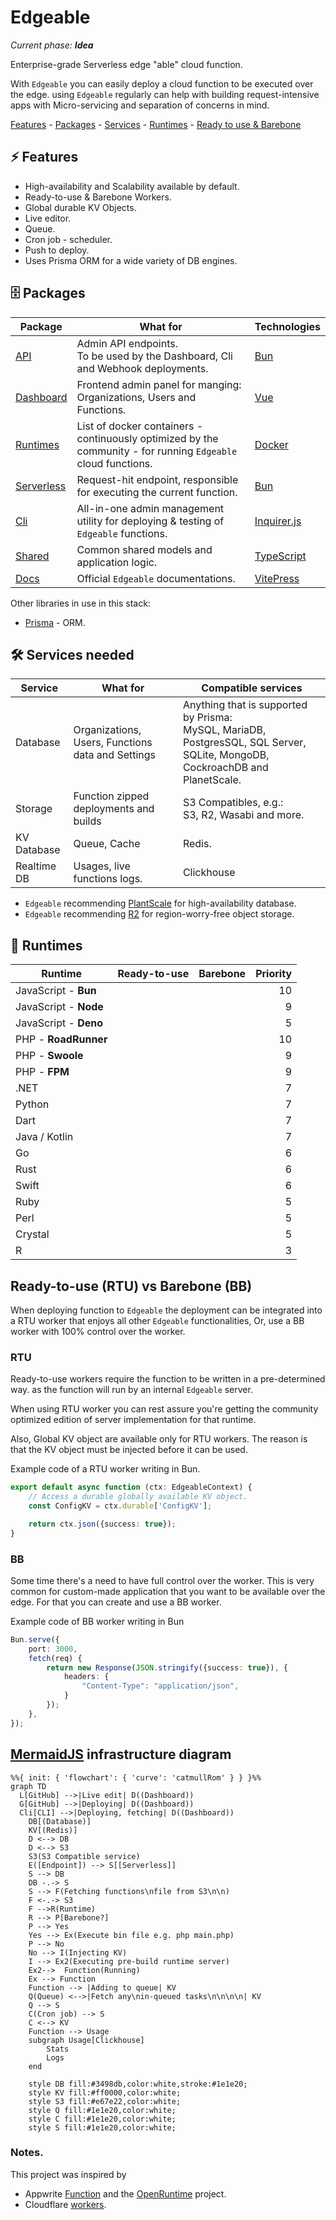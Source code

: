 # Edgeable
_Current phase: **Idea**_

Enterprise-grade Serverless edge "able" cloud function.

With `Edgeable` you can easily deploy a cloud function to be executed over the edge. using `Edgeable` regularly can help with building request-intensive apps with Micro-servicing and separation of concerns in mind.

[Features](#-features) - [Packages](#-packages) - [Services](#-services-needed) - [Runtimes](#-runtimes) - [Ready to use & Barebone](#ready-to-use-rtu-vs-barebone-bb)

## ⚡️ Features

- High-availability and Scalability available by default.
- Ready-to-use & Barebone Workers.
- Global durable KV Objects.
- Live editor.
- Queue.
- Cron job - scheduler.
- Push to deploy.
- Uses Prisma ORM for a wide variety of DB engines.

## 🗄️ Packages

| Package                             | What for                                                                                                      | Technologies                                          | 
|-------------------------------------|---------------------------------------------------------------------------------------------------------------|-------------------------------------------------------| 
| [API](./packages/api)               | Admin API endpoints.<br/>To be used by the Dashboard, Cli and Webhook deployments.                            | [Bun](https://bun.sh/)                                |
| [Dashboard](./packages/dashboard)   | Frontend admin panel for manging:<br/>Organizations, Users and Functions.                                     | [Vue](https://vuejs.org/)                             |
| [Runtimes](./packages/runtimes)     | List of docker containers - continuously optimized by the community - for running `Edgeable` cloud functions. | [Docker](https://www.docker.com/)                     |
| [Serverless](./packages/serverless) | Request-hit endpoint, responsible for executing the current function.                                         | [Bun](https://bun.sh/)                                |
| [Cli](./packages/cli)               | All-in-one admin management utility for deploying & testing of `Edgeable` functions.                          | [Inquirer.js](https://www.npmjs.com/package/inquirer) |
| [Shared](./packages/shared)         | Common shared models and application logic.                                                                   | [TypeScript](https://www.typescriptlang.org/)         |
| [Docs](./packages/docs)             | Official `Edgeable` documentations.                                                                           | [VitePress](https://vitepress.dev/)                   |

Other libraries in use in this stack:

- [Prisma](https://www.prisma.io/stack) - ORM.

## 🛠️ Services needed

| Service     | What for                                          | Compatible services                                                                                                              |
|-------------|---------------------------------------------------|----------------------------------------------------------------------------------------------------------------------------------|
| Database    | Organizations, Users, Functions data and Settings | Anything that is supported by Prisma:<br/>MySQL, MariaDB, PostgresSQL, SQL Server, SQLite, MongoDB, CockroachDB and PlanetScale. |
| Storage     | Function zipped deployments and builds            | S3 Compatibles, e.g.:<br/>S3, R2, Wasabi and more.                                                                               |
| KV Database | Queue, Cache                                      | Redis.                                                                                                                           |
| Realtime DB | Usages, live functions logs.                      | Clickhouse                                                                                                                       |

- `Edgeable` recommending [PlantScale](https://planetscale.com/) for high-availability database.
- `Edgeable` recommending [R2](https://www.cloudflare.com/products/r2/) for region-worry-free object storage.

## 🧰 Runtimes

| Runtime               | Ready-to-use | Barebone | Priority |
|-----------------------|--------------|----------|---------:|
| JavaScript - **Bun**  |              |          |       10 |
| JavaScript - **Node** |              |          |        9 |
| JavaScript - **Deno** |              |          |        5 |
| PHP - **RoadRunner**  |              |          |       10 |
| PHP - **Swoole**      |              |          |        9 |
| PHP - **FPM**         |              |          |        9 |
| .NET                  |              |          |        7 |
| Python                |              |          |        7 |
| Dart                  |              |          |        7 |
| Java / Kotlin         |              |          |        7 |
| Go                    |              |          |        6 |
| Rust                  |              |          |        6 |
| Swift                 |              |          |        6 |
| Ruby                  |              |          |        5 |
| Perl                  |              |          |        5 |
| Crystal               |              |          |        5 |
| R                     |              |          |        3 |

## Ready-to-use (RTU) vs Barebone (BB)

When deploying function to `Edgeable` the deployment can be integrated into a RTU worker that enjoys all
other `Edgeable` functionalities, Or, use a BB worker with 100% control over the worker.

### RTU

Ready-to-use workers require the function to be written in a pre-determined way. as the function will run by an
internal `Edgeable` server.

When using RTU worker you can rest assure you're getting the community optimized edition of server implementation for that runtime.

Also, Global KV object are available only for RTU workers. The reason is that the KV object must be injected before it can be used.

Example code of a RTU worker writing in Bun.

```ts
export default async function (ctx: EdgeableContext) {
    // Access a durable globally available KV object.
    const ConfigKV = ctx.durable['ConfigKV'];

    return ctx.json({success: true});
}
```

### BB

Some time there's a need to have full control over the worker. This is very common for custom-made application that you
want to be available over the edge. For that you can create and use a BB worker.

Example code of BB worker writing in Bun

```ts
Bun.serve({
    port: 3000,
    fetch(req) {
        return new Response(JSON.stringify({success: true}), {
            headers: {
                "Content-Type": "application/json",
            }
        });
    },
});
```

## [MermaidJS](https://mermaid.js.org/) infrastructure diagram

```mermaid
%%{ init: { 'flowchart': { 'curve': 'catmullRom' } } }%%
graph TD
  L[GitHub] -->|Live edit| D((Dashboard))
  G[GitHub] -->|Deploying| D((Dashboard))
  Cli[CLI] -->|Deploying, fetching| D((Dashboard))
	DB[(Database)]
	KV[(Redis)]
	D <--> DB
	D <--> S3
	S3(S3 Compatible service)
	E([Endpoint]) --> S[[Serverless]]
	S --> DB
	DB -.-> S
    S --> F(Fetching functions\nfile from S3\n\n)
	F <-.-> S3
	F -->R(Runtime)
	R --> P[Barebone?]
	P --> Yes
	Yes --> Ex(Execute bin file e.g. php main.php)
	P --> No
	No --> I(Injecting KV)
	I --> Ex2(Executing pre-build runtime server)
	Ex2-->	Function(Running)
	Ex --> Function
	Function --> |Adding to queue| KV
	Q(Queue) <-->|Fetch any\nin-queued tasks\n\n\n\n| KV	
	Q --> S	
	C(Cron job) --> S
	C <--> KV
	Function --> Usage
	subgraph Usage[Clickhouse]
		Stats 
		Logs
	end

	style DB fill:#3498db,color:white,stroke:#1e1e20;
	style KV fill:#ff0000,color:white;
	style S3 fill:#e67e22,color:white;
	style Q fill:#1e1e20,color:white;
	style C fill:#1e1e20,color:white;
	style S fill:#1e1e20,color:white;
```

### Notes.

This project was inspired by

- Appwrite [Function](https://appwrite.io/docs/functions) and the [OpenRuntime](https://github.com/open-runtimes/open-runtimes) project.
- Cloudflare [workers](https://developers.cloudflare.com/workers/). 